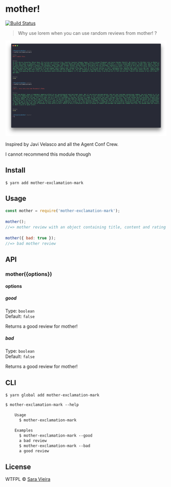 # mother!
[![Build Status](https://travis-ci.org/SaraVieira/mother.svg?branch=master)](https://travis-ci.org/SaraVieira/mother)

> Why use lorem when you can use random reviews from mother! ?

![screenshot](image.png)

Inspired by Javi Velasco and all the Agent Conf Crew.

I cannot recommend this module though

## Install

```
$ yarn add mother-exclamation-mark
```

## Usage

```js
const mother = require('mother-exclamation-mark');

mother();
//=> mother review with an object containing title, content and rating

mother({ bad: true });
//=> bad mother review
```

## API

### mother({options})

#### options

##### good

Type: `boolean`<br>
Default: `false`

Returns a good review for mother!

##### bad

Type: `boolean`<br>
Default: `false`

Returns a good review for mother!

## CLI

```
$ yarn global add mother-exclamation-mark
```

```
$ mother-exclamation-mark --help

	Usage
	  $ mother-exclamation-mark

	Examples
	  $ mother-exclamation-mark --good
	  a bad review
	  $ mother-exclamation-mark --bad
	  a good review
```

## License

WTFPL © [Sara Vieira](http://iamsaravieira.com)
